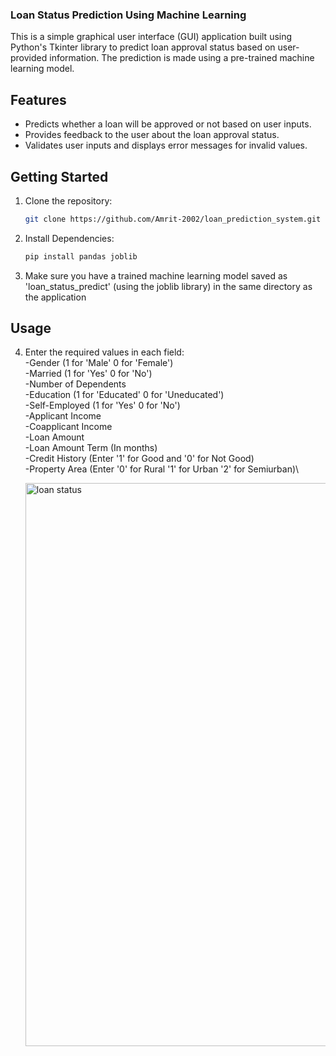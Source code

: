 
### Loan Status Prediction Using Machine Learning

This is a simple graphical user interface (GUI) application built using Python's Tkinter library to predict loan approval status based on user-provided information. The prediction is made using a pre-trained machine learning model.

## Features

- Predicts whether a loan will be approved or not based on user inputs.
- Provides feedback to the user about the loan approval status.
- Validates user inputs and displays error messages for invalid values.

## Getting Started

1. Clone the repository:

   ```bash
   git clone https://github.com/Amrit-2002/loan_prediction_system.git
2. Install Dependencies:
   ```bash
   pip install pandas joblib
3. Make sure you have a trained machine learning model saved as 'loan_status_predict' (using the joblib library) in the same directory as the application

## Usage
4. Enter the required values in each field:\
   -Gender (1 for 'Male' 0 for 'Female')\
   -Married (1 for 'Yes' 0 for 'No')\
   -Number of Dependents\
   -Education (1 for 'Educated' 0 for 'Uneducated')\
   -Self-Employed (1 for 'Yes' 0 for 'No')\
   -Applicant Income\
   -Coapplicant Income\
   -Loan Amount\
   -Loan Amount Term (In months)\
   -Credit History (Enter '1' for Good and '0' for Not Good)\
   -Property Area (Enter '0' for Rural '1' for Urban '2' for Semiurban)\

   <img width="901" alt="loan status" src="https://github.com/Amrit-2002/loan/assets/92193846/8dfc9029-a3dd-4db6-946c-81f819e1af2a">

